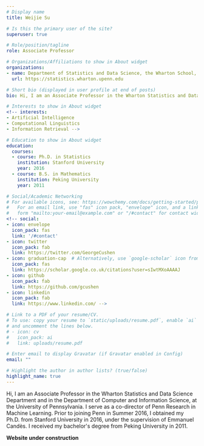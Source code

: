 ```yaml
---
# Display name
title: Weijie Su

# Is this the primary user of the site?
superuser: true

# Role/position/tagline
role: Associate Professor

# Organizations/Affiliations to show in About widget
organizations:
- name: Department of Statistics and Data Science, the Wharton School, University of Pennsylvania
  url: https://statistics.wharton.upenn.edu

# Short bio (displayed in user profile at end of posts)
bio: Hi, I am an Associate Professor in the Wharton Statistics and Data Science Department and in the Department of Computer and Information Science, at the University of Pennsylvania. I serve as a co-director of Penn Research in Machine Learning. Prior to joining Penn in Summer 2016, I obtained my Ph.D. from Stanford University in 2016, under the supervision of Emmanuel Candès. I received my bachelor's degree from Peking University in 2011.

# Interests to show in About widget
<!-- interests:
- Artificial Intelligence
- Computational Linguistics
- Information Retrieval -->

# Education to show in About widget
education:
  courses:
  - course: Ph.D. in Statistics
    institution: Stanford University
    year: 2016
  - course: B.S. in Mathematics
    institution: Peking University
    year: 2011

# Social/Academic Networking
# For available icons, see: https://wowchemy.com/docs/getting-started/page-builder/#icons
#   For an email link, use "fas" icon pack, "envelope" icon, and a link in the
#   form "mailto:your-email@example.com" or "/#contact" for contact widget.
<!-- social:
- icon: envelope
  icon_pack: fas
  link: '/#contact'
- icon: twitter
  icon_pack: fab
  link: https://twitter.com/GeorgeCushen
- icon: graduation-cap  # Alternatively, use `google-scholar` icon from `ai` icon pack
  icon_pack: fas
  link: https://scholar.google.co.uk/citations?user=sIwtMXoAAAAJ
- icon: github
  icon_pack: fab
  link: https://github.com/gcushen
- icon: linkedin
  icon_pack: fab
  link: https://www.linkedin.com/ -->

# Link to a PDF of your resume/CV.
# To use: copy your resume to `static/uploads/resume.pdf`, enable `ai` icons in `params.toml`, 
# and uncomment the lines below.
# - icon: cv
#   icon_pack: ai
#   link: uploads/resume.pdf

# Enter email to display Gravatar (if Gravatar enabled in Config)
email: ""

# Highlight the author in author lists? (true/false)
highlight_name: true
---
```


Hi, I am an Associate Professor in the Wharton Statistics and Data Science Department and in the Department of Computer and Information Science, at the University of Pennsylvania. I serve as a co-director of Penn Research in Machine Learning. Prior to joining Penn in Summer 2016, I obtained my Ph.D. from Stanford University in 2016, under the supervision of Emmanuel Candès. I received my bachelor's degree from Peking University in 2011.
 
 <p><b>Website under construction</b>
<!-- {{< icon name="download" pack="fas" >}} Download my {{< staticref "uploads/demo_resume.pdf" "newtab" >}}resumé{{< /staticref >}}. -->
